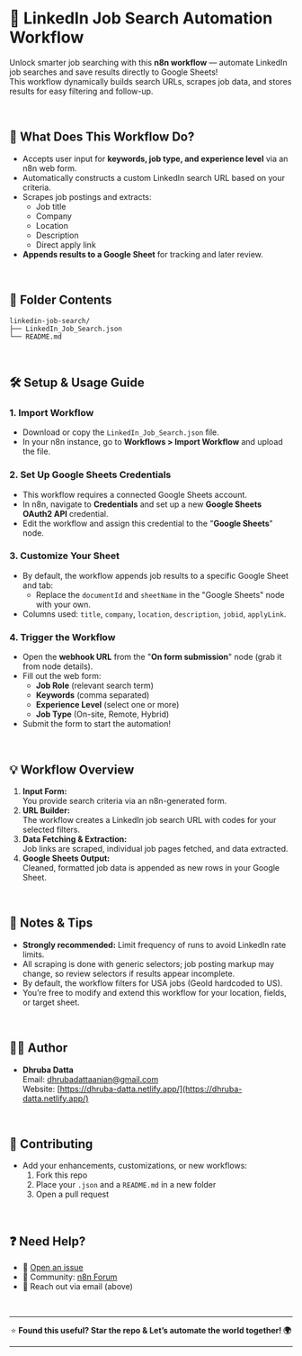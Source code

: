 # 🔎 LinkedIn Job Search Automation Workflow

Unlock smarter job searching with this **n8n workflow** — automate LinkedIn job searches and save results directly to Google Sheets!  
This workflow dynamically builds search URLs, scrapes job data, and stores results for easy filtering and follow-up.

<br>

## 🚀 What Does This Workflow Do?

- Accepts user input for **keywords, job type, and experience level** via an n8n web form.
- Automatically constructs a custom LinkedIn search URL based on your criteria.
- Scrapes job postings and extracts:
  - Job title
  - Company
  - Location
  - Description
  - Direct apply link
- **Appends results to a Google Sheet** for tracking and later review.

<br>

## 📂 Folder Contents

```
linkedin-job-search/
├── LinkedIn_Job_Search.json
└── README.md
```

<br>

## 🛠️ Setup & Usage Guide

### 1. **Import Workflow**

- Download or copy the `LinkedIn_Job_Search.json` file.
- In your n8n instance, go to **Workflows > Import Workflow** and upload the file.

### 2. **Set Up Google Sheets Credentials**

- This workflow requires a connected Google Sheets account.
- In n8n, navigate to **Credentials** and set up a new **Google Sheets OAuth2 API** credential.
- Edit the workflow and assign this credential to the "**Google Sheets**" node.

### 3. **Customize Your Sheet**

- By default, the workflow appends job results to a specific Google Sheet and tab:
  - Replace the `documentId` and `sheetName` in the "Google Sheets" node with your own.
- Columns used: `title`, `company`, `location`, `description`, `jobid`, `applyLink`.

### 4. **Trigger the Workflow**

- Open the **webhook URL** from the "**On form submission**" node (grab it from node details).
- Fill out the web form:
  - **Job Role** (relevant search term)
  - **Keywords** (comma separated)
  - **Experience Level** (select one or more)
  - **Job Type** (On-site, Remote, Hybrid)
- Submit the form to start the automation!

<br>

## 💡 Workflow Overview

1. **Input Form:**  
   You provide search criteria via an n8n-generated form.
2. **URL Builder:**  
   The workflow creates a LinkedIn job search URL with codes for your selected filters.
3. **Data Fetching & Extraction:**  
   Job links are scraped, individual job pages fetched, and data extracted.
4. **Google Sheets Output:**  
   Cleaned, formatted job data is appended as new rows in your Google Sheet.

<br>

## 📝 Notes & Tips

- **Strongly recommended:** Limit frequency of runs to avoid LinkedIn rate limits.
- All scraping is done with generic selectors; job posting markup may change, so review selectors if results appear incomplete.
- By default, the workflow filters for USA jobs (GeoId hardcoded to US).
- You’re free to modify and extend this workflow for your location, fields, or target sheet.

<br>

## 🙋‍♂️ Author

- **Dhruba Datta**  
  Email: [dhrubadattaanjan@gmail.com](mailto:dhrubadattaanjan@gmail.com)  
  Website: [https://dhruba-datta.netlify.app/](https://dhruba-datta.netlify.app/)

<br>

## 🌟 Contributing

- Add your enhancements, customizations, or new workflows:
  1. Fork this repo
  2. Place your `.json` and a `README.md` in a new folder
  3. Open a pull request

<br>

## ❓ Need Help?

- 🐞 [Open an issue](https://github.com/your-username/n8n-workflows/issues)
- 💬 Community: [n8n Forum](https://community.n8n.io)
- 📧 Reach out via email (above)

<br>

---

<p align="center">
  ⭐ <b>Found this useful? Star the repo &amp; Let’s automate the world together! 🌍</b>
</p>

---
